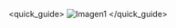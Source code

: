 <quick_guide>
![Imagen1](http://static.energysistem.com/images/manuals/42237/54e5ad3358fdd.jpg)
</quick_guide>

